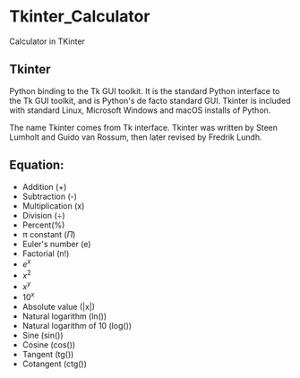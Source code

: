# Tkinter_Calculator
Calculator in TKinter

## Tkinter
Python binding to the Tk GUI toolkit. It is the standard Python interface to the Tk GUI toolkit, and is Python's de facto standard GUI. Tkinter is included with standard Linux, Microsoft Windows and macOS installs of Python.

The name Tkinter comes from Tk interface. Tkinter was written by Steen Lumholt and Guido van Rossum, then later revised by Fredrik Lundh.


## Equation:

- Addition (+)
- Subtraction (-)
- Multiplication (x)
- Division (÷)
- Percent(%)
- π constant ($\Pi$)
- Euler's number (e)
- Factorial (n!)
- $e^x$
- $x^2$
- $x^y$
- $10^x$
- Absolute value (|x|)
- Natural logarithm (ln())
- Natural logarithm of 10 (log())
- Sine (sin())
- Cosine (cos())
- Tangent (tg())
- Cotangent (ctg())

